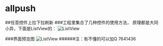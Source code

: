 # allpush
##任意控件上拉下拉刷新
###工程里集合了几种控件的使用方法， 原理都是大同小异，下面是ListView的：
![ListView](https://github.com/ichason/allpush/blob/master/gif/listupdate.gif)

###界面预览图
![ListView](https://github.com/ichason/allpush/blob/master/gif/2333.gif)
######注：有不懂的可以加Q 7641436
